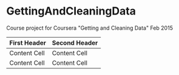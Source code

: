 # GettingAndCleaningData
Course project for Coursera "Getting and Cleaning Data" Feb 2015

| First Header  | Second Header |
| ------------- | ------------- |
| Content Cell  | Content Cell  |
| Content Cell  | Content Cell  |
